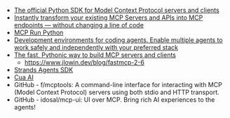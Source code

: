 - [The official Python SDK for Model Context Protocol servers and clients](https://github.com/modelcontextprotocol/python-sdk)
- [Instantly transform your existing MCP Servers and APIs into MCP endpoints — without changing a line of code](https://github.com/AmoyLab/Unla)
- [MCP Run Python](https://github.com/pydantic/pydantic-ai/tree/main/mcp-run-python)
- [Development environments for coding agents. Enable multiple agents to work safely and independently with your preferred stack](https://github.com/dagger/container-use)
- [The fast, Pythonic way to build MCP servers and clients](https://github.com/jlowin/fastmcp)
  - https://www.jlowin.dev/blog/fastmcp-2-6
- [Strands Agents SDK](https://strandsagents.com/latest/)
- [Cua AI](https://www.trycua.com/) 
- GitHub - f/mcptools: A command-line interface for interacting with MCP (Model Context Protocol) servers using both stdio and HTTP transport. 
- GitHub - idosal/mcp-ui: UI over MCP. Bring rich AI experiences to the agents! 
